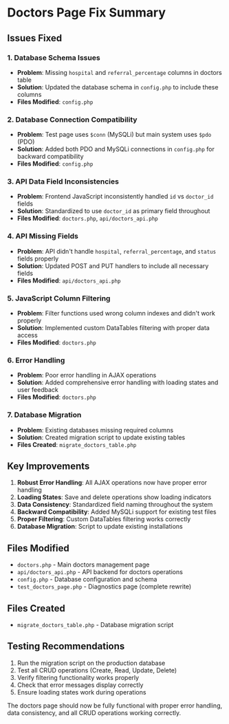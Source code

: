 # Doctors Page Fix Summary

## Issues Fixed

### 1. Database Schema Issues
- **Problem**: Missing `hospital` and `referral_percentage` columns in doctors table
- **Solution**: Updated the database schema in `config.php` to include these columns
- **Files Modified**: `config.php`

### 2. Database Connection Compatibility
- **Problem**: Test page uses `$conn` (MySQLi) but main system uses `$pdo` (PDO)
- **Solution**: Added both PDO and MySQLi connections in `config.php` for backward compatibility
- **Files Modified**: `config.php`

### 3. API Data Field Inconsistencies
- **Problem**: Frontend JavaScript inconsistently handled `id` vs `doctor_id` fields
- **Solution**: Standardized to use `doctor_id` as primary field throughout
- **Files Modified**: `doctors.php`, `api/doctors_api.php`

### 4. API Missing Fields
- **Problem**: API didn't handle `hospital`, `referral_percentage`, and `status` fields properly
- **Solution**: Updated POST and PUT handlers to include all necessary fields
- **Files Modified**: `api/doctors_api.php`

### 5. JavaScript Column Filtering
- **Problem**: Filter functions used wrong column indexes and didn't work properly
- **Solution**: Implemented custom DataTables filtering with proper data access
- **Files Modified**: `doctors.php`

### 6. Error Handling
- **Problem**: Poor error handling in AJAX operations
- **Solution**: Added comprehensive error handling with loading states and user feedback
- **Files Modified**: `doctors.php`

### 7. Database Migration
- **Problem**: Existing databases missing required columns
- **Solution**: Created migration script to update existing tables
- **Files Created**: `migrate_doctors_table.php`

## Key Improvements

1. **Robust Error Handling**: All AJAX operations now have proper error handling
2. **Loading States**: Save and delete operations show loading indicators
3. **Data Consistency**: Standardized field naming throughout the system
4. **Backward Compatibility**: Added MySQLi support for existing test files
5. **Proper Filtering**: Custom DataTables filtering works correctly
6. **Database Migration**: Script to update existing installations

## Files Modified
- `doctors.php` - Main doctors management page
- `api/doctors_api.php` - API backend for doctors operations
- `config.php` - Database configuration and schema
- `test_doctors_page.php` - Diagnostics page (complete rewrite)

## Files Created
- `migrate_doctors_table.php` - Database migration script

## Testing Recommendations
1. Run the migration script on the production database
2. Test all CRUD operations (Create, Read, Update, Delete)
3. Verify filtering functionality works properly
4. Check that error messages display correctly
5. Ensure loading states work during operations

The doctors page should now be fully functional with proper error handling, data consistency, and all CRUD operations working correctly.
